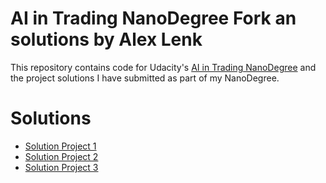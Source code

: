 # AI in Trading NanoDegree Fork an solutions by Alex Lenk
This repository contains code for Udacity's [AI in Trading NanoDegree](https://www.udacity.com/course/nd880) and the project solutions I have submitted as part of my NanoDegree.

# Solutions
* [Solution Project 1](/project/project_1/project_1_starter_solution.ipynb)
* [Solution Project 2](/project/project_2/project_2_starter_solution.ipynb)
* [Solution Project 3](/project/project_3/project_3_starter_solution.ipynb)
